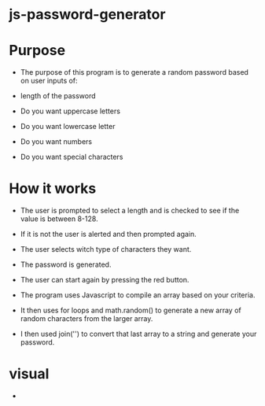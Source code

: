 # js-password-generator

# Purpose

- The purpose of this program is to generate a random password based on user inputs of:

- length of the password

- Do you want uppercase letters

- Do you want lowercase letter

- Do you want numbers

- Do you want special characters

# How it works

- The user is prompted to select a length and is checked to see if the value is between 8-128.

- If it is not the user is alerted and then prompted again.

- The user selects witch type of characters they want.

- The password is generated.

- The user can start again by pressing the red button.

- The program uses Javascript to compile an array based on your criteria.

- It then uses for loops and math.random() to generate a new array of random characters from the larger array.

- I then used join('') to convert that last array to a string and generate your password.

# visual

- [](screenshot-nicholasperez290.github.io-2021.06.16-13_33_20.png)

